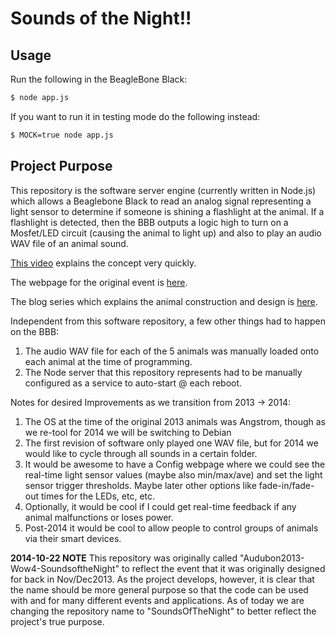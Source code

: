 # Sounds of the Night!!

## Usage

Run the following in the BeagleBone Black:

``` bash
$ node app.js
```

If you want to run it in testing mode do the following instead:

``` bash 
$ MOCK=true node app.js
```

## Project Purpose

This repository is the software server engine (currently written in Node.js) which allows a Beaglebone Black to read an analog signal representing a light sensor to determine if someone is shining a flashlight at the animal.  If a flashlight is detected, then the BBB outputs a logic high to turn on a Mosfet/LED circuit (causing the animal to light up) and also to play an audio WAV file of an animal sound.

[This video](https://www.youtube.com/watch?v=EDCYTjFhtKg&list=UUbAsVdwkd1Kj010x0iF0gYQ) explains the concept very quickly.

The webpage for the original event is [here](http://www.voltvision.com/projects/winter-night-lights-at-audubon/).

The blog series which explains the animal construction and design is [here](http://www.voltvision.com/beaglebone-black-and-sounds-of-the-night-installment-1-of-7/).

Independent from this software repository, a few other things had to happen on the BBB:
1) The audio WAV file for each of the 5 animals was manually loaded onto each animal at the time of programming.
2) The Node server that this repository represents had to be manually configured as a service to auto-start @ each reboot.

Notes for desired Improvements as we transition from 2013 -> 2014:
1) The OS at the time of the original 2013 animals was Angstrom, though as we re-tool for 2014 we will be switching to Debian
2) The first revision of software only played one WAV file, but for 2014 we would like to cycle through all sounds in a certain folder.
3) It would be awesome to have a Config webpage where we could see the real-time light sensor values (maybe also min/max/ave) and set the light sensor trigger thresholds.  Maybe later other options like fade-in/fade-out times for the LEDs, etc, etc.
4) Optionally, it would be cool if I could get real-time feedback if any animal malfunctions or loses power.
5) Post-2014 it would be cool to allow people to control groups of animals via their smart devices.


**2014-10-22 NOTE** This repository was originally called "Audubon2013-Wow4-SoundsoftheNight" to reflect the event that it was originally designed for back in Nov/Dec2013.  As the project develops, however, it is clear that the name should be more general purpose so that the code can be used with and for many different events and applications.  As of today we are changing the repository name to "SoundsOfTheNight" to better reflect the project's true purpose.
